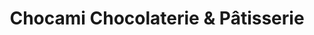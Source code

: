 ---
title: "Chocami Chocolaterie & Pâtisserie"
url: /schwetzingen/chocami-chocolaterie-und-patisserie/
shop: Schokolade
---